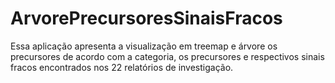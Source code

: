 # ArvorePrecursoresSinaisFracos
Essa aplicação apresenta a visualização em treemap e árvore os precursores de acordo com a categoria, os precursores e respectivos sinais fracos encontrados nos 22 relatórios de investigação.
